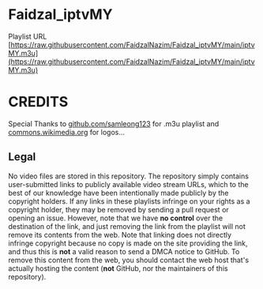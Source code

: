 # Faidzal_iptvMY
Playlist URL [https://raw.githubusercontent.com/FaidzalNazim/Faidzal_iptvMY/main/iptvMY.m3u](https://raw.githubusercontent.com/FaidzalNazim/Faidzal_iptvMY/main/iptvMY.m3u)

# CREDITS

Special Thanks to [github.com/samleong123](https://github.com/samleong123) for .m3u playlist and [commons.wikimedia.org](https://commons.wikimedia.org/wiki/Main_Page) for logos...

## Legal

No video files are stored in this repository. The repository simply contains user-submitted links to publicly available video stream URLs, which to the best of our knowledge have been intentionally made publicly by the copyright holders. If any links in these playlists infringe on your rights as a copyright holder, they may be removed by sending a pull request or opening an issue. However, note that we have **no control** over the destination of the link, and just removing the link from the playlist will not remove its contents from the web. Note that linking does not directly infringe copyright because no copy is made on the site providing the link, and thus this is **not** a valid reason to send a DMCA notice to GitHub. To remove this content from the web, you should contact the web host that's actually hosting the content (**not** GitHub, nor the maintainers of this repository).
